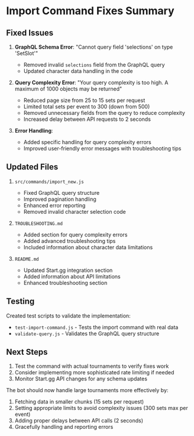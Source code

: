 # Import Command Fixes Summary

## Fixed Issues
1. **GraphQL Schema Error**: "Cannot query field 'selections' on type 'SetSlot'"
   - Removed invalid `selections` field from the GraphQL query
   - Updated character data handling in the code

2. **Query Complexity Error**: "Your query complexity is too high. A maximum of 1000 objects may be returned"
   - Reduced page size from 25 to 15 sets per request
   - Limited total sets per event to 300 (down from 500)
   - Removed unnecessary fields from the query to reduce complexity
   - Increased delay between API requests to 2 seconds
   
3. **Error Handling**:
   - Added specific handling for query complexity errors
   - Improved user-friendly error messages with troubleshooting tips

## Updated Files
1. `src/commands/import_new.js`
   - Fixed GraphQL query structure
   - Improved pagination handling
   - Enhanced error reporting
   - Removed invalid character selection code

2. `TROUBLESHOOTING.md`
   - Added section for query complexity errors
   - Added advanced troubleshooting tips
   - Included information about character data limitations

3. `README.md`
   - Updated Start.gg integration section
   - Added information about API limitations
   - Enhanced troubleshooting section

## Testing
Created test scripts to validate the implementation:
- `test-import-command.js` - Tests the import command with real data
- `validate-query.js` - Validates the GraphQL query structure

## Next Steps
1. Test the command with actual tournaments to verify fixes work
2. Consider implementing more sophisticated rate limiting if needed
3. Monitor Start.gg API changes for any schema updates

The bot should now handle large tournaments more effectively by:
1. Fetching data in smaller chunks (15 sets per request)
2. Setting appropriate limits to avoid complexity issues (300 sets max per event)
3. Adding proper delays between API calls (2 seconds)
4. Gracefully handling and reporting errors
